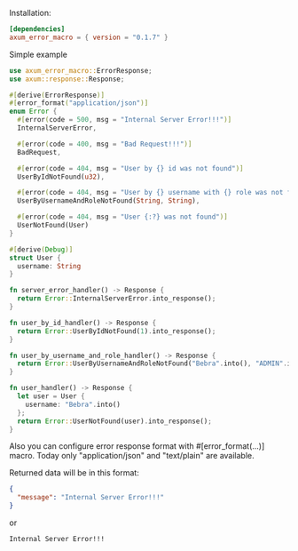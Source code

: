 Installation:

```toml
[dependencies]
axum_error_macro = { version = "0.1.7" }
```

Simple example

```rust
use axum_error_macro::ErrorResponse;
use axum::response::Response;

#[derive(ErrorResponse)]
#[error_format("application/json")]
enum Error {
  #[error(code = 500, msg = "Internal Server Error!!!")]
  InternalServerError,

  #[error(code = 400, msg = "Bad Request!!!")]
  BadRequest,

  #[error(code = 404, msg = "User by {} id was not found")]
  UserByIdNotFound(u32),

  #[error(code = 404, msg = "User by {} username with {} role was not found")]
  UserByUsernameAndRoleNotFound(String, String),

  #[error(code = 404, msg = "User {:?} was not found")]
  UserNotFound(User)
}

#[derive(Debug)]
struct User {
  username: String
}

fn server_error_handler() -> Response {
  return Error::InternalServerError.into_response();
}

fn user_by_id_handler() -> Response {
  return Error::UserByIdNotFound(1).into_response();
}

fn user_by_username_and_role_handler() -> Response {
  return Error::UserByUsernameAndRoleNotFound("Bebra".into(), "ADMIN".into()).into_response();
}

fn user_handler() -> Response {
  let user = User {
    username: "Bebra".into()
  };
  return Error::UserNotFound(user).into_response();
}
```

Also you can configure error response format with #[error_format(...)] macro.
Today only "application/json" and "text/plain" are available.

Returned data will be in this format:

```json
{
  "message": "Internal Server Error!!!"
}
```

or

```bash
Internal Server Error!!!
```
